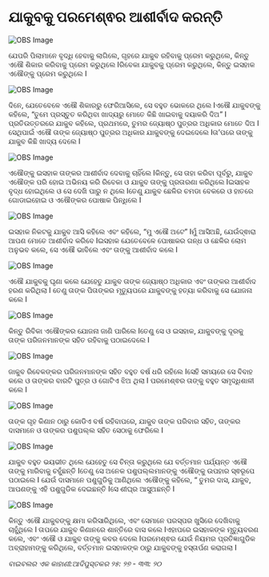 # ଯାକୁବକୁ ପରମେଶ୍ଵର ଆଶୀର୍ବାଦ କରନ୍ତି

![OBS Image](https://cdn.door43.org/obs/jpg/360px/obs-en-07-01.jpg?direct&)

ଯେପରି ପିଲାମାନେ ବୃଦ୍ଧି ହେବାକୁ ଲାଗିଲେ, ଗୃହରେ ଯାକୁବ ରହିବାକୁ ପ୍ରେମ କରୁଥିଲେ, କିନ୍ତୁ ଏଷୌ ଶିକାର କରିବାକୁ ପ୍ରେମ କରୁଥିଲେ Iରିବେକା ଯାକୁବକୁ ପ୍ରେମ କରୁଥିଲେ, କିନ୍ତୁ ଇସହାକ ଏଷୌଙ୍କୁ ପ୍ରେମ କରୁଥିଲେ I 

![OBS Image](https://cdn.door43.org/obs/jpg/360px/obs-en-07-02.jpg?direct&)

ଦିନେ, ଯେତେବେଳେ ଏଷୌ ଶିକାରରୁ ଫେରିଆସିଲେ, ସେ ବହୁତ ଭୋକରେ ଥିଲେ Iଏଷୌ ଯାକୁବଙ୍କୁ କହିଲେ, “ତୁମେ ପ୍ରସ୍ତୁତ କରିଥିବା ଖାଦ୍ୟରୁ ମୋତେ କିଛି ଖାଇବାକୁ ଦୟାକରି ଦିଅ” I ପ୍ରତିଉତ୍ତରରେ ଯାକୁବ କହିଲେ, ପ୍ରଥମରେ, ତୁମର ଜ୍ୟୋଷ୍ଠ ପୁତ୍ରର ଅଧିକାର ମୋତେ ଦିଅ I ସେଥିପାଇଁ ଏଷୌ ତାଙ୍କ ଜ୍ୟୋଷ୍ଠ ପୁତ୍ରର ଅଧିକାର ଯାକୁବଙ୍କୁ ଦେଇଦେଲେ Iତା’ପରେ ତାଙ୍କୁ ଯାକୁବ କିଛି ଖାଦ୍ୟ ଦେଲେ I 

![OBS Image](https://cdn.door43.org/obs/jpg/360px/obs-en-07-03.jpg?direct&)

ଏଷୌଙ୍କୁ ଇସହାକ ତାଙ୍କର ଆଶୀର୍ବାଦ ଦେବାକୁ ଚାହିଁଲେ Iକିନ୍ତୁ, ସେ ତାହା କରିବା ପୂର୍ବରୁ, ଯାକୁବ ଏଷୌଙ୍କ ପରି ହୋଇ ଅଭିନୟ କରି ରିବେକା ଓ ଯାକୁବ ତାଙ୍କୁ ପ୍ରତାରଣା କରିଥିଲେ Iଇସାହକ ବୃଦ୍ଧ ହୋଇଥିଲେ ଓ ସେ ଦେଖି ପାରୁ ନ ଥିଲେ Iତେଣୁ ଯାକୁବ ଛେଳିର ଚମଡା ବେକରେ ଓ ହାତରେ ଗୋଡାଇହୋଇ ଓ ଏଷୌଙ୍କର ପୋଷାକ ପିନ୍ଧିଲେ I

![OBS Image](https://cdn.door43.org/obs/jpg/360px/obs-en-07-04.jpg?direct&)

ଇସହାକ ନିକଟକୁ ଯାକୁବ ଆସି କହିଲେ ଏବଂ କହିଲେ, “ମୁ ଏଷୌ ଅଟେ” Iମୁଁ ଆସିଅଛି, ଯେଉଁଦ୍ଵାରା ଆପଣ ମୋତେ ଆଶୀର୍ବାଦ କରିବେ Iଇସହାକ ଯେତେବେଳେ ପୋଷାକର ଗନ୍ଧ ଓ ଛେଳିର ଲୋମ ଅନୁଭବ କଲେ, ସେ ଏଷୌ ଭାବିଲେ ଏବଂ ତାଙ୍କୁ ଆଶୀର୍ବାଦ କଲେ I 

![OBS Image](https://cdn.door43.org/obs/jpg/360px/obs-en-07-05.jpg?direct&)

ଏଷୌ ଯାକୁବକୁ ଘୃଣା କଲେ ଯେହେତୁ ଯାକୁବ ତାଙ୍କ ଜ୍ୟୋଷ୍ଠ ଅଧିକାର ଏବଂ ତାଙ୍କର ଆଶୀର୍ବାଦ ହରଣ କରିଥିଲା I  ତେଣୁ ତାଙ୍କ ପିତାଙ୍କର ମୃତ୍ୟୁପରେ ଯାକୁବଙ୍କୁ  ହତ୍ୟା କରିବାକୁ ସେ ଯୋଜନା କଲେ I

![OBS Image](https://cdn.door43.org/obs/jpg/360px/obs-en-07-06.jpg?direct&)

କିନ୍ତୁ ରିବିକା ଏଷୌଙ୍କର ଯୋଜନା ଜାଣି ପାରିଲେ Iତେଣୁ ସେ ଓ ଇସହାକ, ଯାକୁବଙ୍କୁ ଦୂରକୁ ତାଙ୍କ ପରିଜନମାନଙ୍କ ସହିତ ରହିବାକୁ ପଠାଇଦେଲେ I

![OBS Image](https://cdn.door43.org/obs/jpg/360px/obs-en-07-07.jpg?direct&)

ଜାକୁବ ରିବେକଙ୍କର ପରିଜନମାନଙ୍କ ସହିତ ବହୁତ ବର୍ଷ ଧରି ରହିଲେ Iସେହି ସମୟରେ ସେ ବିବାହ କଲେ ଓ ତାଙ୍କର ବାରଟି ପୁତ୍ର ଓ ଗୋଟିଏ ଝିଅ ଥିଲା I ପରମେଶ୍ଵର ତାଙ୍କୁ ବହୁତ ସମୃଦ୍ଧିଶାଳୀ କଲେ I

![OBS Image](https://cdn.door43.org/obs/jpg/360px/obs-en-07-08.jpg?direct&)

ତାଙ୍କ ଗୃହ କିଣାନ ଠାରୁ କୋଡିଏ ବର୍ଷ ରହିବାପରେ, ଯାକୁବ ତାଙ୍କ ପରିବାର ସହିତ, ତାଙ୍କର ଦାସମାନେ ଓ ତାଙ୍କର ପଶୁପଲ୍ଲ ସହିତ ସେଠାକୁ ଫେରିଲେ I  

![OBS Image](https://cdn.door43.org/obs/jpg/360px/obs-en-07-09.jpg?direct&)

ଯାକୁବ ବହୁତ ଭୟଭୀତ ଥିଲେ ଯେହେତୁ ସେ ଚିନ୍ତା କରୁଥିଲେ ଯେ ବର୍ତ୍ତମାନ ପର୍ଯ୍ୟନ୍ତ ଏଷୌ ତାଙ୍କୁ ମାରିବାକୁ ଚହୁଁଛନ୍ତି Iତେଣୁ ସେ ଅନେକ ପଶୁପଲ୍ଲମାନଙ୍କୁ ଏଷୌଙ୍କୁ ଉପହାର ସ୍ଵରୂପେ ପଠାଇଲେ I ଯେଉଁ ଦାସମାନେ ପଶୁଗୁଡିକୁ ଆଣିଥିଲେ ଏଷୌଙ୍କୁ କହିଲେ, “ ତୁମର ଦାସ, ଯାକୁବ, ଆପଣଙ୍କୁ ଏହି ପଶୁଗୁଡିକ ଦେଇଛନ୍ତି Iସେ ଶୀଘ୍ର ଆସୁଅଛନ୍ତି I

![OBS Image](https://cdn.door43.org/obs/jpg/360px/obs-en-07-10.jpg?direct&)

କିନ୍ତୁ ଏଷୌ ଯାକୁବଙ୍କୁ କ୍ଷମା କରିସାରିଥିଲେ, ଏବଂ ସେମାନେ ପରସ୍ପର ଖୁସିରେ ଦେଖିବାକୁ ଚାହୁଁଥିଲେ I ତାପରେ ଯାକୁବ କିଣାନରେ ଶାନ୍ତିରେ ବାସ କଲେ Iଏହାପରେ ଇସହାକଙ୍କ ମୃତ୍ୟୁବରଣ କଲେ, ଏବଂ ଏଷୌ ଓ ଯାକୁବ ତାଙ୍କୁ କବର ଦେଲେ Iପରମେଶ୍ଵର ଯେଉଁ ନିୟମର ପ୍ରତିଜ୍ଞାଗୁଡିକ ଅବ୍ରାହାମଙ୍କୁ କରିଥିଲେ, ବର୍ତ୍ତମାନ ଇସହାକଙ୍କ ଠାରୁ ଯାକୁବଙ୍କୁ ହସ୍ତାର୍ପଣ କରାଗଲା I

_ବାଇବଲର ଏକ କାହାଣୀ:ଆଦିପୁସ୍ତକର ୨୫: ୨୭ -  ୩୩: ୨୦_